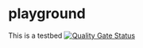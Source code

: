 # playground

This is a testbed
[![Quality Gate Status](https://sonarqube.platform-services.services-platdev.x.gcpnp.anz/api/project_badges/measure?project=ghboceanblue%3Aradio-field&metric=alert_status)](https://sonarqube.platform-services.services-platdev.x.gcpnp.anz/dashboard?id=ghboceanblue%3Aradio-field)
